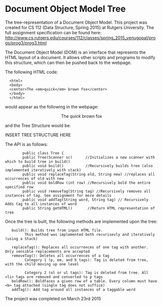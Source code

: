 # Document Object Model Tree 

The tree-representation of a Document Object Model. This project was created for CS 112 (Data Structure, Spring 2015) at Rutgers University. The full assignment specification can be found here: http://www.cs.rutgers.edu/courses/112/classes/spring_2015_venugopal/progs/prog3/prog3.html

The Document Object Model (DOM) is an interface that represents the HTML layout of a document. It allows other scripts and programs to modify this structure, which can then be pushed back to the webpage.

The following HTML code:

      <html>
      <body>
      <center>The <em>quick</em> brown fox</center>
      </body>
      </html>

would appear as the following in the webpage:

<html>
<body>
<center>The <em>quick</em> brown fox</center>
</body>
</html>

and the Tree Structure would be:

INSERT TREE STRUCTURE HERE



The API is as follows:

            public class Tree {
            public Tree(Scanner sc)      //Initializes a new scanner with which to build tree in build()
            public void build()          //Recursively builds tree (also implemented iteratively with stack)
            public void replaceTag(String old, String new) //replaces all occurrences of old with new
            public void boldRow (int row) //Recursively bold the entire specified row
            public void removeTag(String tag) //Recursively removes all instances of tag. See assignment for more details
            public void addTag(String word, String tag) // Recursively Adds tag to all instances of word
            public String getHTML()       //Return HTML representation of tree
            
            

Once the tree is built, the following methods are implemented upon the tree:

       build(): Builds tree from input HTML file. 
             This method was implemented both recurisevly and iteratively (using a Stack)
             
       replaceTag(): Replaces all occurrences of one tag with another. Only sensible replacements are accepted
       removeTag(): Deletes all occurrences of a tag
             Category 1 (p, em, and b tags): Tag is deleted from tree, with the child moving up one level
             
             Category 2 (ol or ul tags): Tag is deleted from tree. All <li> tags are removed and converted to p tags
       boldRow(): Boldfaces a given row of a table. Every column must have <b> tag attached (single tag does not suffice)
       addTag(): Add tag around all instances of a taggable word
       

The project was completed on March 23rd 2015

